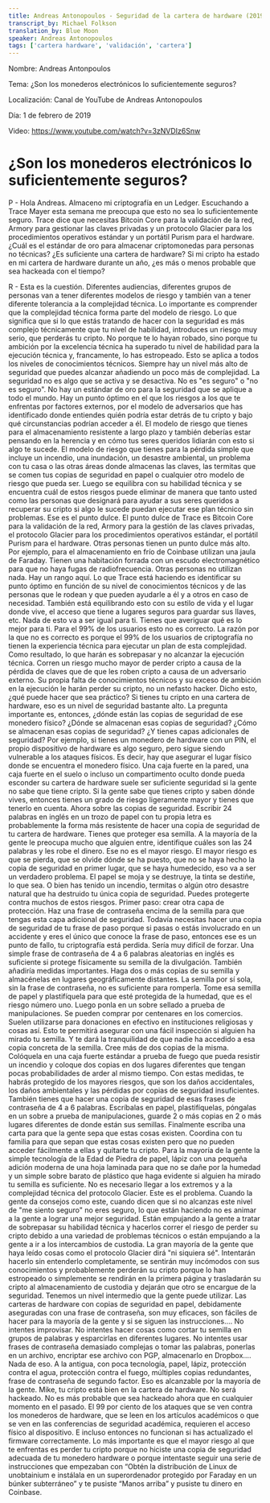 ```yaml
---
title: Andreas Antonopoulos - Seguridad de la cartera de hardware (2019-02-01)
transcript_by: Michael Folkson
translation_by: Blue Moon
speaker: Andreas Antonopoulos
tags: ['cartera hardware', 'validación', 'cartera']
---
```


Nombre: Andreas Antonpoulos

Tema: ¿Son los monederos electrónicos lo suficientemente seguros? 

Localización: Canal de YouTube de Andreas Antonopoulos 

Día: 1 de febrero de 2019 

Video: https://www.youtube.com/watch?v=3zNVDIz6Snw

# ¿Son los monederos electrónicos lo suficientemente seguros? 

P - Hola Andreas. Almaceno mi criptografía en un Ledger. Escuchando a Trace Mayer esta semana me preocupa que esto no sea lo suficientemente seguro. Trace dice que necesitas Bitcoin Core para la validación de la red, Armory para gestionar las claves privadas y un protocolo Glacier para los procedimientos operativos estándar y un portátil Purism para el hardware. ¿Cuál es el estándar de oro para almacenar criptomonedas para personas no técnicas? ¿Es suficiente una cartera de hardware? Si mi cripto ha estado en mi cartera de hardware durante un año, ¿es más o menos probable que sea hackeada con el tiempo?

R - Esta es la cuestión. Diferentes audiencias, diferentes grupos de personas van a tener diferentes modelos de riesgo y también van a tener diferente tolerancia a la complejidad técnica. Lo importante es comprender que la complejidad técnica forma parte del modelo de riesgo. Lo que significa que si lo que estás tratando de hacer con la seguridad es más complejo técnicamente que tu nivel de habilidad, introduces un riesgo muy serio, que perderás tu cripto. No porque te lo hayan robado, sino porque tu ambición por la excelencia técnica ha superado tu nivel de habilidad para la ejecución técnica y, francamente, lo has estropeado. Esto se aplica a todos los niveles de conocimientos técnicos. Siempre hay un nivel más alto de seguridad que puedes alcanzar añadiendo un poco más de complejidad. La seguridad no es algo que se activa y se desactiva. No es "es seguro" o "no es seguro". No hay un estándar de oro para la seguridad que se aplique a todo el mundo. Hay un punto óptimo en el que los riesgos a los que te enfrentas por factores externos, por el modelo de adversarios que has identificado donde entiendes quién podría estar detrás de tu cripto y bajo qué circunstancias podrían acceder a él. El modelo de riesgo que tienes para el almacenamiento resistente a largo plazo y también deberías estar pensando en la herencia y en cómo tus seres queridos lidiarán con esto si algo te sucede. El modelo de riesgo que tienes para la pérdida simple que incluye un incendio, una inundación, un desastre ambiental, un problema con tu casa o las otras áreas donde almacenas las claves, las termitas que se comen tus copias de seguridad en papel o cualquier otro modelo de riesgo que pueda ser. Luego se equilibra con su habilidad técnica y se encuentra cuál de estos riesgos puede eliminar de manera que tanto usted como las personas que designará para ayudar a sus seres queridos a recuperar su cripto si algo le sucede puedan ejecutar ese plan técnico sin problemas. Ese es el punto dulce. El punto dulce de Trace es Bitcoin Core para la validación de la red, Armory para la gestión de las claves privadas, el protocolo Glacier para los procedimientos operativos estándar, el portátil Purism para el hardware. Otras personas tienen un punto dulce más alto. Por ejemplo, para el almacenamiento en frío de Coinbase utilizan una jaula de Faraday. Tienen una habitación forrada con un escudo electromagnético para que no haya fugas de radiofrecuencia. Otras personas no utilizan nada. Hay un rango aquí. Lo que Trace está haciendo es identificar su punto óptimo en función de su nivel de conocimientos técnicos y de las personas que le rodean y que pueden ayudarle a él y a otros en caso de necesidad. También está equilibrando esto con su estilo de vida y el lugar donde vive, el acceso que tiene a lugares seguros para guardar sus llaves, etc. Nada de esto va a ser igual para ti. Tienes que averiguar qué es lo mejor para ti. Para el 99% de los usuarios esto no es correcto. La razón por la que no es correcto es porque el 99% de los usuarios de criptografía no tienen la experiencia técnica para ejecutar un plan de esta complejidad. Como resultado, lo que harán es sobrepasar y no alcanzar la ejecución técnica. Corren un riesgo mucho mayor de perder cripto a causa de la pérdida de claves que de que les roben cripto a causa de un adversario externo. Su propia falta de conocimientos técnicos y su exceso de ambición en la ejecución le harán perder su cripto, no un nefasto hacker. Dicho esto, ¿qué puede hacer que sea práctico? Si tienes tu cripto en una cartera de hardware, eso es un nivel de seguridad bastante alto. La pregunta importante es, entonces, ¿dónde están las copias de seguridad de ese monedero físico? ¿Dónde se almacenan esas copias de seguridad? ¿Cómo se almacenan esas copias de seguridad? ¿Y tienes capas adicionales de seguridad? Por ejemplo, si tienes un monedero de hardware con un PIN, el propio dispositivo de hardware es algo seguro, pero sigue siendo vulnerable a los ataques físicos. Es decir, hay que asegurar el lugar físico donde se encuentra el monedero físico. Una caja fuerte en la pared, una caja fuerte en el suelo o incluso un compartimento oculto donde pueda esconder su cartera de hardware suele ser suficiente seguridad si la gente no sabe que tiene cripto. Si la gente sabe que tienes cripto y saben dónde vives, entonces tienes un grado de riesgo ligeramente mayor y tienes que tenerlo en cuenta. Ahora sobre las copias de seguridad. Escribir 24 palabras en inglés en un trozo de papel con tu propia letra es probablemente la forma más resistente de hacer una copia de seguridad de tu cartera de hardware. Tienes que proteger esa semilla. A la mayoría de la gente le preocupa mucho que alguien entre, identifique cuáles son las 24 palabras y les robe el dinero. Ese no es el mayor riesgo. El mayor riesgo es que se pierda, que se olvide dónde se ha puesto, que no se haya hecho la copia de seguridad en primer lugar, que se haya humedecido, eso va a ser un verdadero problema. El papel se moja y se destruye, la tinta se destiñe, lo que sea. O bien has tenido un incendio, termitas o algún otro desastre natural que ha destruido tu única copia de seguridad. Puedes protegerte contra muchos de estos riesgos. Primer paso: crear otra capa de protección. Haz una frase de contraseña encima de la semilla para que tengas esta capa adicional de seguridad. Todavía necesitas hacer una copia de seguridad de tu frase de paso porque si pasas o estás involucrado en un accidente y eres el único que conoce la frase de paso, entonces ese es un punto de fallo, tu criptografía está perdida. Sería muy difícil de forzar. Una simple frase de contraseña de 4 a 6 palabras aleatorias en inglés es suficiente si protege físicamente su semilla de la divulgación. También añadiría medidas importantes. Haga dos o más copias de su semilla y almacénelas en lugares geográficamente distantes. La semilla por sí sola, sin la frase de contraseña, no es suficiente para romperla. Tome esa semilla de papel y plastifíquela para que esté protegida de la humedad, que es el riesgo número uno. Luego ponla en un sobre sellado a prueba de manipulaciones. Se pueden comprar por centenares en los comercios. Suelen utilizarse para donaciones en efectivo en instituciones religiosas y cosas así. Esto te permitirá asegurar con una fácil inspección si alguien ha mirado tu semilla. Y te dará la tranquilidad de que nadie ha accedido a esa copia concreta de la semilla. Cree más de dos copias de la misma. Colóquela en una caja fuerte estándar a prueba de fuego que pueda resistir un incendio y coloque dos copias en dos lugares diferentes que tengan pocas probabilidades de arder al mismo tiempo. Con estas medidas, te habrás protegido de los mayores riesgos, que son los daños accidentales, los daños ambientales y las pérdidas por copias de seguridad insuficientes. También tienes que hacer una copia de seguridad de esas frases de contraseña de 4 a 6 palabras. Escríbalas en papel, plastifíquelas, póngalas en un sobre a prueba de manipulaciones, guarde 2 o más copias en 2 o más lugares diferentes de donde están sus semillas. Finalmente escriba una carta para que la gente sepa que estas cosas existen. Coordina con tu familia para que sepan que estas cosas existen pero que no pueden acceder fácilmente a ellas y quitarte tu cripto. Para la mayoría de la gente la simple tecnología de la Edad de Piedra de papel, lápiz con una pequeña adición moderna de una hoja laminada para que no se dañe por la humedad y un simple sobre barato de plástico que haga evidente si alguien ha mirado tu semilla es suficiente. No es necesario llegar a los extremos y a la complejidad técnica del protocolo Glacier. Este es el problema. Cuando la gente da consejos como este, cuando dicen que si no alcanzas este nivel de "me siento seguro" no eres seguro, lo que están haciendo no es animar a la gente a lograr una mejor seguridad. Están empujando a la gente a tratar de sobrepasar su habilidad técnica y hacerlos correr el riesgo de perder su cripto debido a una variedad de problemas técnicos o están empujando a la gente a ir a los intercambios de custodia. La gran mayoría de la gente que haya leído cosas como el protocolo Glacier dirá "ni siquiera sé". Intentarán hacerlo sin entenderlo completamente, se sentirán muy incómodos con sus conocimientos y probablemente perderán su cripto porque lo han estropeado o simplemente se rendirán en la primera página y trasladarán su cripto al almacenamiento de custodia y dejarán que otro se encargue de la seguridad. Tenemos un nivel intermedio que la gente puede utilizar. Las carteras de hardware con copias de seguridad en papel, debidamente aseguradas con una frase de contraseña, son muy eficaces, son fáciles de hacer para la mayoría de la gente y si se siguen las instrucciones.... No intentes improvisar. No intentes hacer cosas como cortar tu semilla en grupos de palabras y esparcirlas en diferentes lugares. No intentes usar frases de contraseña demasiado complejas o tomar las palabras, ponerlas en un archivo, encriptar ese archivo con PGP, almacenarlo en Dropbox…. Nada de eso. A la antigua, con poca tecnología, papel, lápiz, protección contra el agua, protección contra el fuego, múltiples copias redundantes, frase de contraseña de segundo factor. Eso es alcanzable por la mayoría de la gente. Mike, tu cripto está bien en la cartera de hardware. No será hackeado. No es más probable que sea hackeado ahora que en cualquier momento en el pasado. El 99 por ciento de los ataques que se ven contra los monederos de hardware, que se leen en los artículos académicos o que se ven en las conferencias de seguridad académica, requieren el acceso físico al dispositivo. E incluso entonces no funcionan si has actualizado el firmware correctamente. Lo más importante es que el mayor riesgo al que te enfrentas es perder tu cripto porque no hiciste una copia de seguridad adecuada de tu monedero hardware o porque intentaste seguir una serie de instrucciones que empezaban con “Obtén la distribución de Linux de unobtainium e instálala en un superordenador protegido por Faraday en un búnker subterráneo” y te pusiste “Manos arriba” y pusiste tu dinero en Coinbase.



